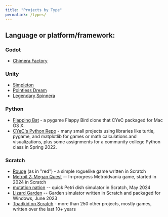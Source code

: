 ```yaml
---
title: "Projects by Type"
permalink: /types/
---
```


## Language or platform/framework:

### Godot
 - [Chimera Factory](https://yyekko.itch.io/chimera-factory)

### Unity
 - [Simpleton](https://yyekko.itch.io/simpleton)
 - [Pointless Dream](https://yyekko.itch.io/pointless-dream)
 - [Legendary Spinnera](https://yyekko.itch.io/legendary-spinnera)

### Python
 - [Flapping Bat](https://github.com/cyec2025/cyec_python/tree/main/flapping_bat_2022) - a pygame Flappy Bird clone that CYeC packaged for Mac OS X.
 - [CYeC's Python Repo](https://github.com/cyec2025/cyec_python) - many small projects using libraries like turtle, pygame, and matplotlib for games or math calculations and visualizations, plus some assignments for a community college Python class in Spring 2022.

### Scratch
 - [Rouge](https://yyekko.itch.io/rouge) (as in "red") - a simple roguelike game written in Scratch
 - [Metroil 2: Megan Quest](https://scratch.mit.edu/projects/1054380324/) -- In-progress Metroidvania game, started in 2024 in Scratch
 - [mutation nation](https://scratch.mit.edu/projects/647746342/) -- quick Petri dish simulator in Scratch, May 2024
 - [Lizard Garden](https://yyekko.itch.io/lizard-garden) -- Garden simulator written in Scratch and packaged for Windows, June 2023
 - [Toadkid on Scratch](https://scratch.mit.edu/users/Toadkid/) - more than 250 other projects, mostly games, written over the last 10+ years
